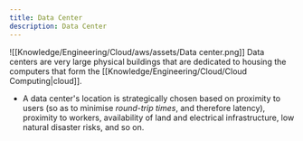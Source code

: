 ```yaml
---
title: Data Center
description: Data Center
---
```


![[Knowledge/Engineering/Cloud/aws/assets/Data center.png]]
Data centers are very large physical buildings that are dedicated to housing the computers that form the [[Knowledge/Engineering/Cloud/Cloud Computing|cloud]].
- A data center's location is strategically chosen based on proximity to users (so as to minimise *round-trip times*, and therefore latency), proximity to workers, availability of land and electrical infrastructure, low natural disaster risks, and so on.

